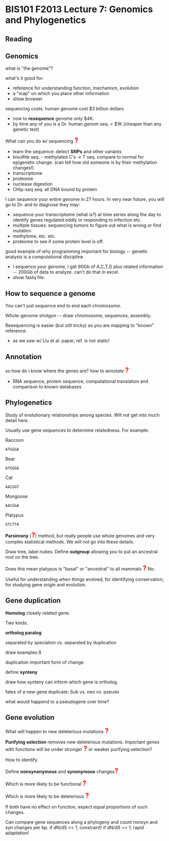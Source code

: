 # BIS101 F2013 Lecture 7: Genomics and Phylogenetics

## Reading

## Genomics
what is "the genome"?

what's it good for:

* reference for understanding function, mechanism, evolution
* a "map" on which you place other information
* show browser

sequencing costs. human genome cost $3 billion dollars

* now to **resequence** genome only $4K.
* by time any of you is a Dr. human genom seq. < $1K (cheaper than any genetic test)

What can you do w/ sequencing <strong style="font-size: 150%; color: red;">?</strong>

* learn the sequence: detect **SNPs** and other variants
* bisulfite seq. - methylated C's -> T seq. compare to normal for epigenetic change. (can tell how old someone is by their methylation changes!)
* transcriptome
* proteome
* nuclease digestion
* CHip-seq seq. all DNA bound by protein

I can sequence your entire genome in 27 hours. In very near future, you will go to Dr. and to diagnose they may:

- sequence your transcriptome (what is?) at time series along the day to identify genes regulated oddly or responding to infection etc.
- multiple tissues: sequencing tumors to figure out what is wrong or find mutation
- methylome, etc. etc.
- proteome to see if some protein level is off.

good example of why programming important for biology -- genetic analysis is a computational discipline

* i sequence your genome, I get 90Gb of A,C,T,G plus related information -- 200Gb of data to analyze. can't do that in excel.
* show fastq file.

## How to sequence a genome

You can't just sequence end to end each chromosome.

Whole-genome shotgun -- draw chromosome, sequences, assembly.

Resequencing is easier (but still tricky) as you are mapping to "known" reference.

* as we saw w/ Liu et al. paper, ref. is not static!	
## Annotation

so how do i know where the genes are? how to annotate <strong style="font-size: 150%; color: red;">?</strong> 

- RNA sequence, protein sequence, computational translation and comparison to known databases

## Phylogenetics

Study of evolutionary relationships among species. Will not get into much detail here.

Usually use gene sequences to determine relatedness.  For example:

Raccoon      

    ATGGGA

Bear        

    ATGGGA

Cat         

    AACGGT

Mongoose    

    AACGGA

Platypus    

    GTCTTA

**Parsimony** (<strong style="font-size: 150%; color: red;">?</strong>) method, but really people use whole genomes and very complex statistical methods. We will not go into these details. 

Draw tree, label nukes. Define **outgroup** allowing you to put an ancestral root on the tree.

Does this mean platypus is "basal" or "ancestral" to all mammals <strong style="font-size: 150%; color: red;">?</strong> No.

Useful for understanding when things evolved, for identifying conservation, for studying gene origin and evolution.

## Gene duplication

**Homolog** closely related gene.

Two kinds.

**ortholog paralog**

separated by speciation vs. separated by duplication

draw examples.ß

duplication important form of change.

define **synteny**

draw how synteny can inform which gene is ortholog.

fates of a new gene duplicate: Sub vs. neo vs. pseudo

what would happend to a pseudogene over time?   

## Gene evolution

What will happen to new deleterious mutations <strong style="font-size: 150%; color: red;">?</strong> 

**Purifying selection** removes new deleterious mutations. Important genes with functions will be under stronger <strong style="font-size: 150%; color: red;">?</strong> or weaker purifying selection?

How to identify.

Define **nonsynonymous** and **synonymous** changes<strong style="font-size: 150%; color: red;">?</strong>

Which is more likely to be functional <strong style="font-size: 150%; color: red;">?</strong>

Which is more likely to be deleterious <strong style="font-size: 150%; color: red;">?</strong>

If both have no effect on function, expect equal proportions of such changes.  

Can compare gene sequences along a phylogeny and count nonsyn and syn changes per bp.  if dN/dS << 1, constraint!  if dN/dS >> 1, rapid adaptation!


